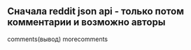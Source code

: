 ## Сначала reddit json api - только потом комментарии и возможно авторы

comments(вывод)
morecomments
